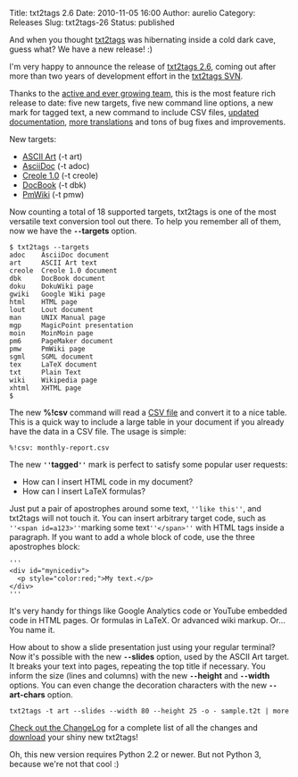 Title: txt2tags 2.6
Date: 2010-11-05 16:00
Author: aurelio
Category: Releases
Slug: txt2tags-26
Status: published

And when you thought [txt2tags](http://txt2tags.org) was hibernating
inside a cold dark cave, guess what? We have a new release! :)

I'm very happy to announce the release of [txt2tags
2.6](http://txt2tags.org/download.html), coming out after more than two
years of development effort in the [txt2tags
SVN](http://svn.txt2tags.org).

Thanks to the [active and ever growing team](http://txt2tags.org/team/),
this is the most feature rich release to date: five new targets, five
new command line options, a new mark for tagged text, a new command to
include CSV files, [updated
documentation](http://txt2tags.org/manpage.html), [more
translations](http://txt2tags.org/docs.html) and tons of bug fixes and
improvements.

New targets:

-   [ASCII Art](http://en.wikipedia.org/wiki/ASCII_art) (-t art)
-   [AsciiDoc](http://en.wikipedia.org/wiki/AsciiDoc) (-t adoc)
-   [Creole 1.0](http://en.wikipedia.org/wiki/Creole_(markup)) (-t
    creole)
-   [DocBook](http://en.wikipedia.org/wiki/DocBook) (-t dbk)
-   [PmWiki](http://en.wikipedia.org/wiki/PmWiki) (-t pmw)

Now counting a total of 18 supported targets, txt2tags is one of the
most versatile text conversion tool out there. To help you remember all
of them, now we have the **`--`targets** option.

    $ txt2tags --targets
    adoc    AsciiDoc document
    art     ASCII Art text
    creole  Creole 1.0 document
    dbk     DocBook document
    doku    DokuWiki page
    gwiki   Google Wiki page
    html    HTML page
    lout    Lout document
    man     UNIX Manual page
    mgp     MagicPoint presentation
    moin    MoinMoin page
    pm6     PageMaker document
    pmw     PmWiki page
    sgml    SGML document
    tex     LaTeX document
    txt     Plain Text
    wiki    Wikipedia page
    xhtml   XHTML page
    $

The new **%!csv** command will read a [CSV
file](http://en.wikipedia.org/wiki/Comma-separated_values) and convert
it to a nice table. This is a quick way to include a large table in your
document if you already have the data in a CSV file. The usage is
simple:

    %!csv: monthly-report.csv

The new **`''`tagged`''`** mark is perfect to satisfy some popular user
requests:

-   How can I insert HTML code in my document?
-   How can I insert LaTeX formulas?

Just put a pair of apostrophes around some text, `''like this''`, and
txt2tags will not touch it. You can insert arbitrary target code, such
as `''<span id=a123>''`marking some text`''</span>''` with HTML tags
inside a paragraph. If you want to add a whole block of code, use the
three apostrophes block:

    '''
    <div id="mynicediv">
      <p style="color:red;">My text.</p>
    </div>
    '''

It's very handy for things like Google Analytics code or YouTube
embedded code in HTML pages. Or formulas in LaTeX. Or advanced wiki
markup. Or… You name it.

How about to show a slide presentation just using your regular terminal?
Now it's possible with the new **`--`slides** option, used by the ASCII
Art target. It breaks your text into pages, repeating the top title if
necessary. You inform the size (lines and columns) with the new
**`--`height** and **`--`width** options. You can even change the
decoration characters with the new **`--`art-chars** option.

    txt2tags -t art --slides --width 80 --height 25 -o - sample.t2t | more

[Check out the ChangeLog](http://txt2tags.org/changelog.html) for a
complete list of all the changes and
[download](http://txt2tags.org/download.html) your shiny new txt2tags!

Oh, this new version requires Python 2.2 or newer. But not Python 3,
because we're not that cool :)
